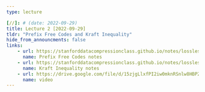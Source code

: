 ```yaml
---
type: lecture

[//]: # (date: 2022-09-29)
title: Lecture 2 [2022-09-29]
tldr: "Prefix Free Codes and Kraft Inequality"
hide_from_announcments: false
links: 
    - url: https://stanforddatacompressionclass.github.io/notes/lossless_iid/prefix_free_codes.html
      name: Prefix Free Codes notes
    - url: https://stanforddatacompressionclass.github.io/notes/lossless_iid/kraft_ineq_and_optimality.html
      name: Kraft Inequality notes
    - url: https://drive.google.com/file/d/15zjgLlxfPI2iw0mknRSnlw8HBPZDXWr5/view?usp=sharing
      name: video
---
```

